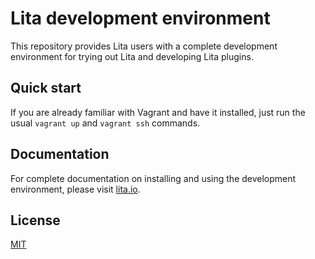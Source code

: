 # Lita development environment

This repository provides Lita users with a complete development environment for trying out Lita and developing Lita plugins.

## Quick start

If you are already familiar with Vagrant and have it installed, just run the usual `vagrant up` and `vagrant ssh` commands.

## Documentation

For complete documentation on installing and using the development environment, please visit [lita.io](https://www.lita.io/).

## License

[MIT](http://opensource.org/licenses/MIT)
